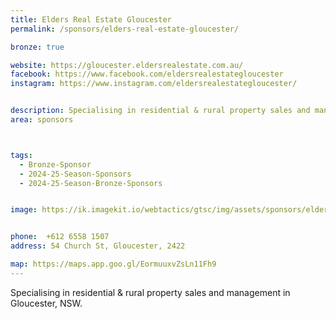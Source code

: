 ```yaml
---
title: Elders Real Estate Gloucester
permalink: /sponsors/elders-real-estate-gloucester/

bronze: true

website: https://gloucester.eldersrealestate.com.au/
facebook: https://www.facebook.com/eldersrealestategloucester
instagram: https://www.instagram.com/eldersrealestategloucester/


description: Specialising in residential & rural property sales and management in Gloucester, NSW.
area: sponsors



tags:
  - Bronze-Sponsor
  - 2024-25-Season-Sponsors
  - 2024-25-Season-Bronze-Sponsors


image: https://ik.imagekit.io/webtactics/gtsc/img/assets/sponsors/elders-gloucester-400x400.jpg


phone: 	+612 6558 1507
address: 54 Church St, Gloucester, 2422

map: https://maps.app.goo.gl/EormuuxvZsLn11Fh9
---
```




Specialising in residential & rural property sales and management in Gloucester, NSW.
